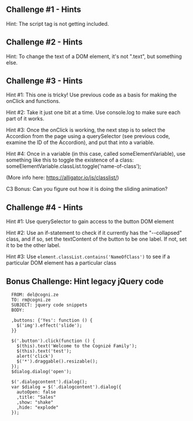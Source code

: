 Challenge #1 - Hints
------------------------------------------------------

Hint: The script tag is not getting included.



Challenge #2 - Hints
------------------------------------------------------

Hint: To change the text of a DOM element, it's not ".text", but something
else.



Challenge #3 - Hints
------------------------------------------------------

Hint #1: This one is tricky! Use previous code as a basis for making the
onClick and functions.

Hint #2: Take it just one bit at a time. Use console.log to make sure each part
of it works.

Hint #3: Once the onClick is working, the next step is to select the Accordion
from the page using a querySelector (see previous code, examine the ID of the
Accordion), and put that into a variable.

Hint #4: Once in  a variable (in this case, called someElementVariable), use
something like this to toggle the existence of a class:
someElementVariable.classList.toggle('name-of-class');

(More info here: https://alligator.io/js/classlist/)


C3 Bonus: Can you figure out how it is doing the sliding animation?



Challenge #4 - Hints
------------------------------------------------------

Hint #1: Use querySelector to gain access to the button DOM element

Hint #2: Use an if-statement to check if it currently has the "--collapsed"
class, and if so, set the textContent of the button to be one label. If not,
set it to be the other label.

Hint #3: Use `element.classList.contains('NameOfClass')` to see if a particular
DOM element has a particular class




Bonus Challenge: Hint legacy jQuery code
------------------------------------------------------


      FROM: del@cogni.ze
      TO: rm@cogni.ze
      SUBJECT: jquery code snippets
      BODY:

      ,buttons: {'Yes': function () {
        $('img').effect('slide');
      }}

      $('.button').click(function () {
        $(this).text('Welcome to the Cognizé Family');
        $(this).text('test');
        alert('click')
        $('*').draggable().resizable();
      });
      $dialog.dialog('open');

      $('.dialogcontent').dialog();
      var $dialog = $('.dialogcontent').dialog({
        autoOpen: false
        ,title: "Sales"
        ,show: "shake"
        ,hide: "explode"
      });

